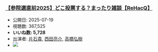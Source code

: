 ### [【参院選直前2025】どこ投票する？まったり雑談【ReHacQ】](https://www.youtube.com/watch?v=Y6jB-mzYHTM)
-   公開日: 2025-07-19
-   視聴数: 367,525
-   **いいね数: 5,728**
-   出演者: [片石貴](/rehacq_fan/people/片石貴 "wikilink"), [西田亮介](/rehacq_fan/people/西田亮介 "wikilink"), [高橋弘樹](/rehacq_fan/people/高橋弘樹 "wikilink")
- [![](https://img.youtube.com/vi/Y6jB-mzYHTM/hqdefault.jpg)](https://www.youtube.com/watch?v=Y6jB-mzYHTM)
